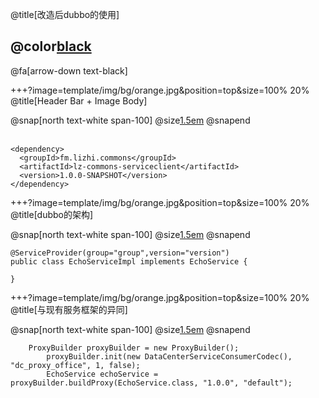 @title[改造后dubbo的使用]

## @color[black](改造后dubbo的使用)

@fa[arrow-down text-black]


+++?image=template/img/bg/orange.jpg&position=top&size=100% 20%
@title[Header Bar + Image Body]

@snap[north text-white span-100]
@size[1.5em](依赖)
@snapend
<br><br>
```
<dependency>
  <groupId>fm.lizhi.commons</groupId>
  <artifactId>lz-commons-serviceclient</artifactId>
  <version>1.0.0-SNAPSHOT</version>
</dependency>
```

+++?image=template/img/bg/orange.jpg&position=top&size=100% 20%
@title[dubbo的架构]

@snap[north text-white span-100]
@size[1.5em](服务提供者)
@snapend
```
@ServiceProvider(group="group",version="version")
public class EchoServiceImpl implements EchoService {

}
```

+++?image=template/img/bg/orange.jpg&position=top&size=100% 20%
@title[与现有服务框架的异同]

@snap[north text-white span-100]
@size[1.5em](服务调用者)
@snapend
```
	ProxyBuilder proxyBuilder = new ProxyBuilder();
		proxyBuilder.init(new DataCenterServiceConsumerCodec(), "dc_proxy_office", 1, false);
		EchoService echoService = proxyBuilder.buildProxy(EchoService.class, "1.0.0", "default");
```
